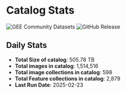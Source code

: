 # Catalog Stats

![GEE Community Datasets](https://img.shields.io/endpoint?url=https://gist.githubusercontent.com/samapriya/34bc0c1280d475d3a69e3b60a706226e/raw/community.json)
![GitHub Release](https://img.shields.io/github/v/release/samapriya/awesome-gee-community-datasets)

## Daily Stats

<!-- START_MARKER -->
* **Total Size of catalog**: 505.78 TB
* **Total images in catalog**: 1,514,516
* **Total image collections in catalog**: 598
* **Total Feature collections in catalog**: 2,879
* **Last Run Date**: 2025-02-23
<!-- END_MARKER -->
